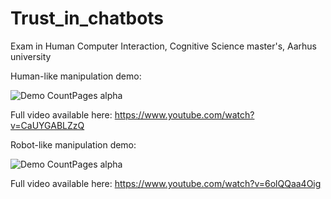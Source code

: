 # Trust_in_chatbots
Exam in Human Computer Interaction, Cognitive Science master's, Aarhus university


Human-like manipulation demo: 

![Demo CountPages alpha](https://gifs.com/gif/human-like-chatbot-demo-D1KGMK)

Full video available here: https://www.youtube.com/watch?v=CaUYGABLZzQ

Robot-like manipulation demo: 

![Demo CountPages alpha](https://j.gifs.com/jZWExy.gif)

Full video available here: 
https://www.youtube.com/watch?v=6olQQaa4Oig
